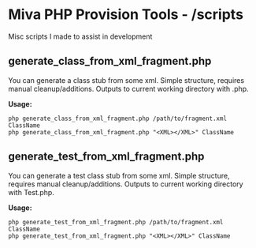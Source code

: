 Miva PHP Provision Tools - /scripts
=========

Misc scripts I made to assist in development


generate_class_from_xml_fragment.php
----

You can generate a class stub from some xml. Simple structure, requires manual cleanup/additions. Outputs to current working directory with <ClassName>.php.

**Usage:**
```
php generate_class_from_xml_fragment.php /path/to/fragment.xml ClassName
php generate_class_from_xml_fragment.php "<XML></XML>" ClassName
```

generate_test_from_xml_fragment.php
----

You can generate a test class stub from some xml. Simple structure, requires manual cleanup/additions. Outputs to current working directory with <ClassName>Test.php.

**Usage:**
```
php generate_test_from_xml_fragment.php /path/to/fragment.xml ClassName
php generate_test_from_xml_fragment.php "<XML></XML>" ClassName
```
